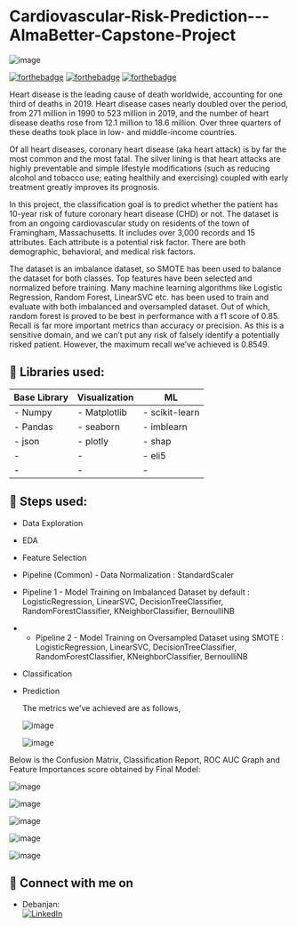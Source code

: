 # Cardiovascular-Risk-Prediction---AlmaBetter-Capstone-Project

![image](https://user-images.githubusercontent.com/39692126/168034896-40d238ee-cd19-425d-8770-d348df7c7260.png)


[![forthebadge](https://forthebadge.com/images/badges/built-with-love.svg)]()
[![forthebadge](https://forthebadge.com/images/badges/made-with-python.svg)](https://forthebadge.com)
[![forthebadge](https://forthebadge.com/images/badges/powered-by-responsibility.svg)](https://forthebadge.com)

  Heart disease is the leading cause of death worldwide, accounting for one third of deaths in 2019. Heart disease cases nearly doubled over the period, from 271 million in 1990 to 523 million in 2019, and the number of heart disease deaths rose from 12.1 million to 18.6 million. Over three quarters of these deaths took place in low- and middle-income countries.

  Of all heart diseases, coronary heart disease (aka heart attack) is by far the most common and the most fatal. The silver lining is that heart attacks are highly preventable and simple lifestyle modifications (such as reducing alcohol and tobacco use; eating healthily and exercising) coupled with early treatment greatly improves its prognosis.

  In this project, the classification goal is to predict whether the patient has 10-year risk of future coronary heart disease (CHD) or not. The dataset is from an ongoing cardiovascular study on residents of the town of Framingham, Massachusetts. It includes over 3,000 records and 15 attributes. Each attribute is a potential risk factor. There are both demographic, behavioral, and medical risk factors.

   The dataset is an imbalance dataset, so SMOTE has been used to balance the dataset for both classes. Top features have been selected and normalized before training. Many machine learning algorithms like Logistic Regression, Random Forest, LinearSVC etc. has been used to train and evaluate with both imbalanced and oversampled dataset. Out of which, random forest is proved to be best in performance with a f1 score of 0.85. Recall is far more important metrics than accuracy or precision. As this is a sensitive domain, and we can’t put any risk of falsely identify a potentially risked patient. However, the maximum recall we’ve achieved is 0.8549.
   
   ## 🔧 Libraries used:
| Base Library 		    | Visualization		    | ML  	|
|---			      		|---		    		|---		      	|
| - Numpy	    | - Matplotlib		    | - scikit-learn		|
| - Pandas				    | - seaborn			    | - imblearn			|
| - json		    | - plotly			    | -  shap			|
| - 			    | - 			    | - eli5		|
| - 	    | - 			    | - 			|
   
   ## 🔧 Steps used:
* Data Exploration
* EDA
* Feature Selection
* Pipeline (Common) - Data Normalization : StandardScaler
* Pipeline 1 - Model Training on Imbalanced Dataset by default : LogisticRegression, LinearSVC, DecisionTreeClassifier, RandomForestClassifier, KNeighborClassifier, BernoulliNB
* * Pipeline 2 - Model Training on Oversampled Dataset using SMOTE : LogisticRegression, LinearSVC, DecisionTreeClassifier, RandomForestClassifier, KNeighborClassifier, BernoulliNB
* Classification
* Prediction
   
   The metrics we've achieved are as follows,
   
   ![image](https://user-images.githubusercontent.com/39692126/168030546-3256d055-703e-4583-a055-b69eb33fb0d2.png)
   
   ![image](https://user-images.githubusercontent.com/39692126/168030600-59c98fff-f9a9-44ee-ac9f-aa48a6213ca0.png)

Below is the Confusion Matrix, Classification Report, ROC AUC Graph and Feature Importances score obtained by Final Model:

![image](https://user-images.githubusercontent.com/39692126/168030746-82ebb5a5-60f7-47ac-9d57-ecc6ec609a3a.png)

![image](https://user-images.githubusercontent.com/39692126/168030798-93132691-7c45-4449-9bda-22eafdab3791.png)

![image](https://user-images.githubusercontent.com/39692126/168030940-3fa1088e-5dbd-4cf1-b55c-2832b793ebf8.png)

![image](https://user-images.githubusercontent.com/39692126/168031063-860db09b-d407-4cc2-95e4-fcde96d8be83.png)

![image](https://user-images.githubusercontent.com/39692126/168031254-e2aa324a-2312-441b-b059-cacc3890fb6d.png)

## 🤝 Connect with me on
* Debanjan:
<br> [![LinkedIn](https://img.shields.io/badge/linkedin-%230077B5.svg?&style=for-the-badge&logo=linkedin&logoColor=white)](https://www.linkedin.com/in/awesomedeba10/)







   
   

